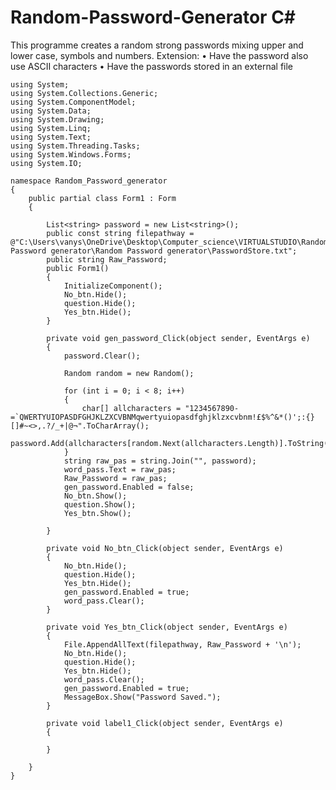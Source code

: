 # Random-Password-Generator C#

This programme creates a random strong passwords mixing upper and lower case, symbols and numbers.
Extension: 
• Have the password also use ASCII characters 
• Have the passwords stored in an external file 

    using System;
    using System.Collections.Generic;
    using System.ComponentModel;
    using System.Data;
    using System.Drawing;
    using System.Linq;
    using System.Text;
    using System.Threading.Tasks;
    using System.Windows.Forms;
    using System.IO;
    
    namespace Random_Password_generator
    {
        public partial class Form1 : Form
        {
    
            List<string> password = new List<string>();
            public const string filepathway = @"C:\Users\vanys\OneDrive\Desktop\Computer_science\VIRTUALSTUDIO\Random Password generator\Random Password generator\PasswordStore.txt";
            public string Raw_Password; 
            public Form1()
            {
                InitializeComponent();
                No_btn.Hide();
                question.Hide();
                Yes_btn.Hide();
            }
    
            private void gen_password_Click(object sender, EventArgs e)
            {
                password.Clear();
    
                Random random = new Random();
    
                for (int i = 0; i < 8; i++)
                {
                    char[] allcharacters = "1234567890-=`QWERTYUIOPASDFGHJKLZXCVBNMqwertyuiopasdfghjklzxcvbnm!£$%^&*()';:{}[]#~<>,.?/_+|@¬".ToCharArray();
                    password.Add(allcharacters[random.Next(allcharacters.Length)].ToString());
                }
                string raw_pas = string.Join("", password);
                word_pass.Text = raw_pas;
                Raw_Password = raw_pas;
                gen_password.Enabled = false;
                No_btn.Show();
                question.Show();
                Yes_btn.Show();
                
            }
    
            private void No_btn_Click(object sender, EventArgs e)
            {
                No_btn.Hide();
                question.Hide();
                Yes_btn.Hide();
                gen_password.Enabled = true;
                word_pass.Clear();
            }
    
            private void Yes_btn_Click(object sender, EventArgs e)
            {
                File.AppendAllText(filepathway, Raw_Password + '\n');          
                No_btn.Hide();
                question.Hide();
                Yes_btn.Hide();
                word_pass.Clear();
                gen_password.Enabled = true;
                MessageBox.Show("Password Saved.");
            }
    
            private void label1_Click(object sender, EventArgs e)
            {
    
            }
    
        }
    }
